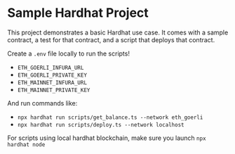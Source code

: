 # Sample Hardhat Project

This project demonstrates a basic Hardhat use case. It comes with a sample contract, a test for that contract, and a script that deploys that contract.

Create a `.env` file locally to run the scripts!
- `ETH_GOERLI_INFURA_URL`
- `ETH_GOERLI_PRIVATE_KEY`
- `ETH_MAINNET_INFURA_URL`
- `ETH_MAINNET_PRIVATE_KEY`

And run commands like:
- `npx hardhat run scripts/get_balance.ts --network eth_goerli`
- `npx hardhat run scripts/deploy.ts --network localhost`

For scripts using local hardhat blockchain, make sure you launch `npx hardhat node`
